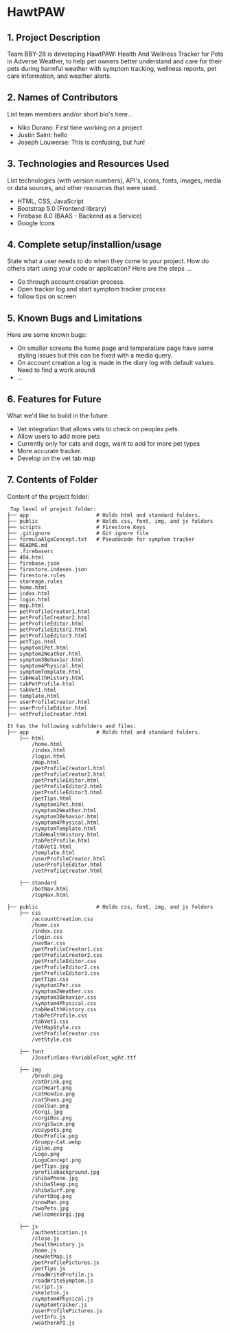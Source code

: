 # HawtPAW

## 1. Project Description  
Team BBY-28 is developing HawtPAW: Health And Wellness Tracker for Pets in Adverse Weather, to help pet owners better understand and care for their pets during harmful weather with symptom tracking, wellness reports, pet care information, and weather alerts.
 

## 2. Names of Contributors
List team members and/or short bio's here... 
* Niko Durano: First time working on a project
* Justin Saint: hello
* Joseph Louwerse: This is confusing, but fun!
	
## 3. Technologies and Resources Used
List technologies (with version numbers), API's, icons, fonts, images, media or data sources, and other resources that were used.
* HTML, CSS, JavaScript
* Bootstrap 5.0 (Frontend library)
* Firebase 8.0 (BAAS - Backend as a Service)
* Google Icons

## 4. Complete setup/installion/usage
State what a user needs to do when they come to your project.  How do others start using your code or application?
Here are the steps ...
* Go through account creation process.
* Open tracker log and start symptom tracker process
* follow tips on screen


## 5. Known Bugs and Limitations
Here are some known bugs:
* On smaller screens the home page and temperature page have some styling issues but this can be fixed with a media query.
* On account creation a log is made in the diary log with default values. Need to find a work around
* ...

## 6. Features for Future
What we'd like to build in the future:
* Vet integration that allows vets to check on peoples pets.
* Allow users to add more pets
* Currently only for cats and dogs, want to add for more pet types
* More accurate tracker.
* Develop on the vet tab map


	
## 7. Contents of Folder
Content of the project folder:

```
 Top level of project folder: 
├── app                      # Holds html and standard folders.
├── public                   # Holds css, font, img, and js folders
├── scripts                  # Firestore Keys   
├── .gitignore               # Git ignore file
├── formulaAlgoConcept.txt   # Pseudocode for symptom tracker
├── README.md
├── .firebaserc
├── 404.html
├── firebase.json
├── firestore.indexes.json
├── firestore.rules
├── storeage.rules
├── home.html
├── index.html
├── login.html
├── map.html
├── petProfileCreator1.html
├── petProfileCreator2.html
├── petProfileEditor.html
├── petProfileEditor2.html
├── petProfileEditor3.html
├── petTips.html
├── symptom1Pet.html
├── symptom2Weather.html
├── symptom3Behavior.html
├── symptom4Physical.html
├── symptomTemplate.html
├── tabHealthHistory.html
├── tabPetProfile.html
├── tabVet1.html
├── template.html
├── userProfileCreator.html
├── userProfileEditor.html
├── vetProfileCreator.html

It has the following subfolders and files:
├── app                      # Holds html and standard folders.
    ├── html
        /home.html
        /index.html
        /login.html
        /map.html
        /petProfileCreator1.html
        /petProfileCreator2.html
        /petProfileEditor.html
        /petProfileEditor2.html
        /petProfileEditor3.html
        /petTips.html
        /symptom1Pet.html
        /symptom2Weather.html
        /symptom3Behavior.html
        /symptom4Physical.html
        /symptomTemplate.html
        /tabHealthHistory.html
        /tabPetProfile.html
        /tabVet1.html
        /template.html
        /userProfileCreator.html
        /userProfileEditor.html
        /vetProfileCreator.html

    ├── standard
        /botNav.html
        /topNav.html 

├── public                   # Holds css, font, img, and js folders
    ├── css
        /accountCreation.css
        /home.css
        /index.css
        /login.css
        /navBar.css
        /petProfileCreator1.css
        /petProfileCreator2.css
        /petProfileEditor.css
        /petProfileEditor2.css
        /petProfileEditor3.css
        /petTips.css
        /symptom1Pet.css
        /symptom2Weather.css
        /symptom3Behavior.css
        /symptom4Physical.css
        /tabHealthHistory.css
        /tabPetProfile.css
        /tabVet1.css
        /VetMapStyle.css
        /vetProfileCreator.css
        /vetStyle.css

    ├── font
        /JosefinSans-VariableFont_wght.ttf
    
    ├── img
        /brush.png
        /catDrink.png
        /catHeart.png
        /catHoodie.png
        /catShoes.png
        /coolSun.png
        /Corgi.jpg
        /corgiDoc.png
        /corgiSwim.png
        /cozypets.png
        /DocProfile.png
        /Grumpy-Cat.webp
        /igloo.png
        /Logo.png
        /LogoConcept.png
        /petTips.jpg
        /profilebackground.jpg
        /shibaPhone.jpg
        /shibaSleep.png
        /shibaSurf.png
        /shortDog.png
        /snowMan.png
        /twoPets.jpg
        /welcomecorgi.jpg

    ├── js
        /authentication.js
        /close.js
        /healthHistory.js
        /home.js
        /newVetMap.js
        /petProfilePictures.js
        /petTips.js
        /readWriteProfile.js
        /readWriteSymptom.js
        /script.js
        /skeleton.js
        /symptom4Physical.js
        /symptomtracker.js
        /userProfilePictures.js
        /vetInfo.js
        /weatherAPI.js




```


